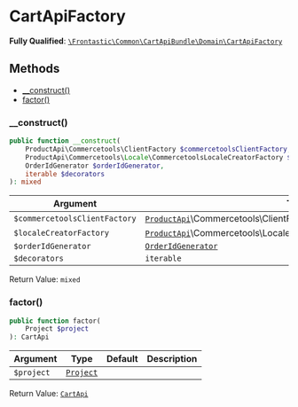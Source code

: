 #  CartApiFactory

**Fully Qualified**: [`\Frontastic\Common\CartApiBundle\Domain\CartApiFactory`](../../../../src/php/CartApiBundle/Domain/CartApiFactory.php)

## Methods

* [__construct()](#__construct)
* [factor()](#factor)

### __construct()

```php
public function __construct(
    ProductApi\Commercetools\ClientFactory $commercetoolsClientFactory,
    ProductApi\Commercetools\Locale\CommercetoolsLocaleCreatorFactory $localeCreatorFactory,
    OrderIdGenerator $orderIdGenerator,
    iterable $decorators
): mixed
```

Argument|Type|Default|Description
--------|----|-------|-----------
`$commercetoolsClientFactory`|[`ProductApi`](../../ProductApiBundle/Domain/ProductApi.md)\Commercetools\ClientFactory||
`$localeCreatorFactory`|[`ProductApi`](../../ProductApiBundle/Domain/ProductApi.md)\Commercetools\Locale\CommercetoolsLocaleCreatorFactory||
`$orderIdGenerator`|[`OrderIdGenerator`](OrderIdGenerator.md)||
`$decorators`|`iterable`||

Return Value: `mixed`

### factor()

```php
public function factor(
    Project $project
): CartApi
```

Argument|Type|Default|Description
--------|----|-------|-----------
`$project`|[`Project`](../../ReplicatorBundle/Domain/Project.md)||

Return Value: [`CartApi`](CartApi.md)

